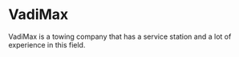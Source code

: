 # VadiMax
VadiMax is a towing company that has a service station and a lot of experience in this field.
